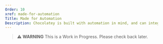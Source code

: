 ```yaml
---
Order: 10
xref: made-for-automation
Title: Made for Automation
Description: Chocolatey is built with automation in mind, and can integrate into any workflow
---
```


> :warning: **WARNING** This is a Work in Progress. Please check back later.